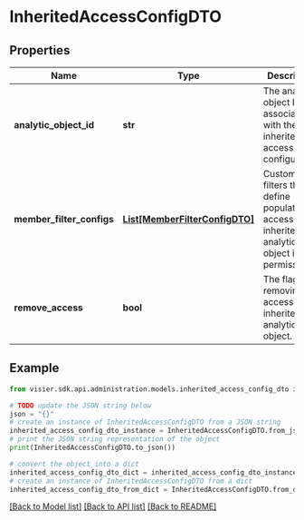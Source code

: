 # InheritedAccessConfigDTO


## Properties

Name | Type | Description | Notes
------------ | ------------- | ------------- | -------------
**analytic_object_id** | **str** | The analytic object ID associated with the inherited access configuration. | [optional] 
**member_filter_configs** | [**List[MemberFilterConfigDTO]**](MemberFilterConfigDTO.md) | Custom filters that define population access for an inherited analytic object in the permission. | [optional] 
**remove_access** | **bool** | The flag for removing access to the inherited analytic object. | [optional] 

## Example

```python
from visier.sdk.api.administration.models.inherited_access_config_dto import InheritedAccessConfigDTO

# TODO update the JSON string below
json = "{}"
# create an instance of InheritedAccessConfigDTO from a JSON string
inherited_access_config_dto_instance = InheritedAccessConfigDTO.from_json(json)
# print the JSON string representation of the object
print(InheritedAccessConfigDTO.to_json())

# convert the object into a dict
inherited_access_config_dto_dict = inherited_access_config_dto_instance.to_dict()
# create an instance of InheritedAccessConfigDTO from a dict
inherited_access_config_dto_from_dict = InheritedAccessConfigDTO.from_dict(inherited_access_config_dto_dict)
```
[[Back to Model list]](../README.md#documentation-for-models) [[Back to API list]](../README.md#documentation-for-api-endpoints) [[Back to README]](../README.md)


